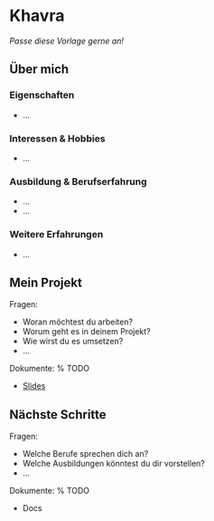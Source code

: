 # Khavra

*Passe diese Vorlage gerne an!*

## Über mich

### Eigenschaften

- ...

### Interessen & Hobbies

- ...

### Ausbildung & Berufserfahrung

- ...
- ...

### Weitere Erfahrungen

- ...

## Mein Projekt

Fragen:
- Woran möchtest du arbeiten?
- Worum geht es in deinem Projekt?
- Wie wirst du es umsetzen?
- ...

Dokumente:
% TODO
- [Slides](https://docs.google.com/presentation/d/1N6TxnJMpzPZeUO5IA8-IB2H05N8kFlmJ586ioK-g_SA/edit?usp=sharing)


## Nächste Schritte

Fragen:
- Welche Berufe sprechen dich an?
- Welche Ausbildungen könntest du dir vorstellen?
- ...

Dokumente:
% TODO
- Docs
